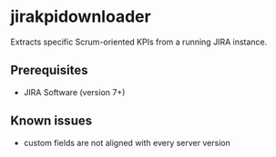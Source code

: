# jirakpidownloader

Extracts specific Scrum-oriented KPIs from a running JIRA instance.

## Prerequisites

- JIRA Software (version 7+)

## Known issues

- custom fields are not aligned with every server version
